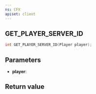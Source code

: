 ```yaml
---
ns: CFX
apiset: client
---
```

## GET_PLAYER_SERVER_ID

```c
int GET_PLAYER_SERVER_ID(Player player);
```


## Parameters
* **player**: 

## Return value
